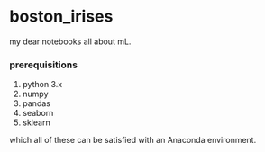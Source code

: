 # boston_irises
my dear notebooks all about mL.

### prerequisitions

1. python 3.x
2. numpy
3. pandas
4. seaborn
5. sklearn

which all of these can be satisfied with an Anaconda environment.

